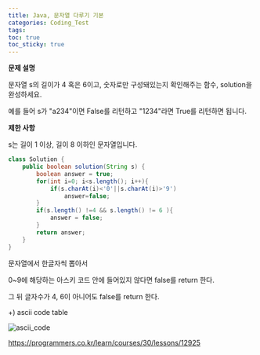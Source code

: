 ```yaml
---
title: Java, 문자열 다루기 기본
categories: Coding_Test
tags: 
toc: true
toc_sticky: true
---
```


**문제 설명**

문자열 s의 길이가 4 혹은 6이고, 숫자로만 구성돼있는지 확인해주는 함수, solution을 완성하세요. 

예를 들어 s가 "a234"이면 False를 리턴하고 "1234"라면 True를 리턴하면 됩니다.

**제한 사항**

s는 길이 1 이상, 길이 8 이하인 문자열입니다.

```java
class Solution {
    public boolean solution(String s) {
        boolean answer = true;
        for(int i=0; i<s.length(); i++){
            if(s.charAt(i)<'0'||s.charAt(i)>'9')
                answer=false;
        }
        if(s.length() !=4 && s.length() != 6 ){
            answer = false;
        }
        return answer;
    }
}
```
문자열에서 한글자씩 뽑아서 

0~9에 해당하는 아스키 코드 안에 들어있지 않다면 false를 return 한다.

그 뒤 글자수가 4, 6이 아니어도 false를 return 한다.

+) ascii code table

![ascii_code](https://user-images.githubusercontent.com/96677719/149602458-b62971bd-2cd2-4de4-8bb5-3daeb159d7be.png)

https://programmers.co.kr/learn/courses/30/lessons/12925